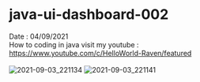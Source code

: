 # java-ui-dashboard-002
Date : 04/09/2021<br/>
How to coding in java
visit my youtube : https://www.youtube.com/c/HelloWorld-Raven/featured
<br/><br/>
![2021-09-03_221134](https://user-images.githubusercontent.com/58245926/132029521-ee7e4279-439c-47c8-bfea-d906ea3543f9.png)
![2021-09-03_221141](https://user-images.githubusercontent.com/58245926/132029540-b6af0cd6-a4df-42fd-9ee5-db0c0f628b7d.png)
